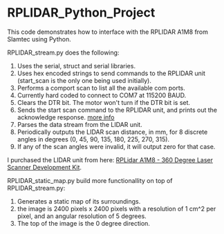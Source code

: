 # RPLIDAR_Python_Project
This code demonstrates how to interface with the RPLIDAR A1M8 from Slamtec using Python. 

RPLIDAR_stream.py does the following:

1. Uses the serial, struct and serial libraries.
2. Uses hex encoded strings to send commands to the RPLIDAR unit (start_scan is the only one being used initially).
3. Performs a comport scan to list all the available com ports.
4. Currently hard coded to connect to COM7 at 115200 BAUD. 
5. Clears the DTR bit. The motor won't turn if the DTR bit is set.
6. Sends the start scan command to the RPLIDAR unit, and prints out the acknowledge response. <a href = https://github.com/EthanTristanLeeDude/RPLIDAR_Python_Project/blob/master/LR001_SLAMTEC_rplidar_protocol_v2.1_en.pdf> more info</a>
7. Parses the data stream from the LIDAR unit.
8. Periodically outputs the LIDAR scan distance, in mm, for 8 discrete angles in degrees (0, 45, 90, 135, 180, 225, 270, 315).
9. If any of the scan angles were invalid, it will output zero for that case.

I purchased the LIDAR unit from here: <a href = https://www.robotshop.com/en/rplidar-a1m8-360-degree-laser-scanner-development-kit.html>RPLidar A1M8 - 360 Degree Laser Scanner Development Kit</a>.

RPLIDAR_static_map.py build more functionallity on top of RPLIDAR_stream.py: 

1. Generates a static map of its surroundings. 
2. the image is 2400 pixels x 2400 pixels with a resolution of 1 cm^2 per pixel, and an angular resolution of 5 degrees.  
3. The top of the image is the 0 degree direction.
